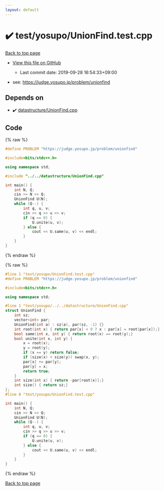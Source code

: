 ```yaml
---
layout: default
---
```


<!-- mathjax config similar to math.stackexchange -->
<script type="text/javascript" async
  src="https://cdnjs.cloudflare.com/ajax/libs/mathjax/2.7.5/MathJax.js?config=TeX-MML-AM_CHTML">
</script>
<script type="text/x-mathjax-config">
  MathJax.Hub.Config({
    TeX: { equationNumbers: { autoNumber: "AMS" }},
    tex2jax: {
      inlineMath: [ ['$','$'] ],
      processEscapes: true
    },
    "HTML-CSS": { matchFontHeight: false },
    displayAlign: "left",
    displayIndent: "2em"
  });
</script>

<script type="text/javascript" src="https://cdnjs.cloudflare.com/ajax/libs/jquery/3.4.1/jquery.min.js"></script>
<script src="https://cdn.jsdelivr.net/npm/jquery-balloon-js@1.1.2/jquery.balloon.min.js" integrity="sha256-ZEYs9VrgAeNuPvs15E39OsyOJaIkXEEt10fzxJ20+2I=" crossorigin="anonymous"></script>
<script type="text/javascript" src="../../../assets/js/copy-button.js"></script>
<link rel="stylesheet" href="../../../assets/css/copy-button.css" />


# :heavy_check_mark: test/yosupo/UnionFind.test.cpp

<a href="../../../index.html">Back to top page</a>

* <a href="{{ site.github.repository_url }}/blob/master/test/yosupo/UnionFind.test.cpp">View this file on GitHub</a>
    - Last commit date: 2019-09-28 16:54:33+09:00


* see: <a href="https://judge.yosupo.jp/problem/unionfind">https://judge.yosupo.jp/problem/unionfind</a>


## Depends on

* :heavy_check_mark: <a href="../../../library/datastructure/UnionFind.cpp.html">datastructure/UnionFind.cpp</a>


## Code

<a id="unbundled"></a>
{% raw %}
```cpp
#define PROBLEM "https://judge.yosupo.jp/problem/unionfind"

#include<bits/stdc++.h>

using namespace std;

#include "../../datastructure/UnionFind.cpp"

int main() {
	int N, Q;
	cin >> N >> Q;
	UnionFind U(N);
	while (Q--) {
		int q, u, v;
		cin >> q >> u >> v;
		if (q == 0) {
			U.unite(u, v);
		} else {
			cout << U.same(u, v) << endl;
		}
	}
}
```
{% endraw %}

<a id="bundled"></a>
{% raw %}
```cpp
#line 1 "test/yosupo/UnionFind.test.cpp"
#define PROBLEM "https://judge.yosupo.jp/problem/unionfind"

#include<bits/stdc++.h>

using namespace std;

#line 1 "test/yosupo/../../datastructure/UnionFind.cpp"
struct UnionFind {
	int sz;
	vector<int> par;
	UnionFind(int a) : sz(a), par(sz, -1) {}
	int root(int x) { return par[x] < 0 ? x : par[x] = root(par[x]);}
	bool same(int x, int y) { return root(x) == root(y);}
	bool unite(int x, int y) {
		x = root(x);
		y = root(y);
		if (x == y) return false;
		if (size(x) < size(y)) swap(x, y);
		par[x] += par[y];
		par[y] = x;
		return true;
	}
	int size(int x) { return -par[root(x)];}
	int size() { return sz;}
};
#line 8 "test/yosupo/UnionFind.test.cpp"

int main() {
	int N, Q;
	cin >> N >> Q;
	UnionFind U(N);
	while (Q--) {
		int q, u, v;
		cin >> q >> u >> v;
		if (q == 0) {
			U.unite(u, v);
		} else {
			cout << U.same(u, v) << endl;
		}
	}
}
```
{% endraw %}

<a href="../../../index.html">Back to top page</a>

